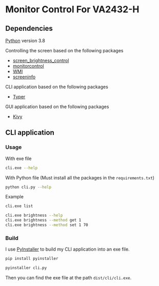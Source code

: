 # Monitor Control For VA2432-H

## Dependencies

[Python](https://www.python.org/) version 3.8

Controlling the screen based on the following packages
- [screen_brightness_control](https://crozzers.github.io/screen_brightness_control/source.html)
- [monitorcontrol](https://newam.github.io/monitorcontrol/)
- [WMI](https://pypi.org/project/WMI/)
- [screeninfo](https://pypi.org/project/screeninfo/)

CLI application based on the following packages
- [Typer](https://typer.tiangolo.com/)

GUI application based on the following packages
- [Kivy](https://kivy.org/)

## CLI application

### Usage

With exe file

```bash
cli.exe --help
```

With Python file (Must install all the packages in the `requirements.txt`)

```bash
python cli.py --help
```

Example
```bash
cli.exe list

cli.exe brightness --help
cli.exe brightness --method get 1
cli.exe brightness --method set 1 70
```

### Build

I use [PyInstaller](https://pyinstaller.org/en/stable/) to build my CLI application into an exe file.

```bash
pip install pyinstaller

pyinstaller cli.py
```

Then you can find the exe file at the path `dist/cli/cli.exe`.